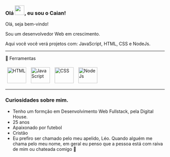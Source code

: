 ### Olá <img src="https://raw.githubusercontent.com/MartinHeinz/MartinHeinz/master/wave.gif" width="30px">, eu sou o Caian!

Olá, seja bem-vindo! 

Sou um desenvolvedor Web em crescimento.

Aqui você você verá projetos com: JavaScript, HTML, CSS e NodeJs. 

---

🧰 Ferramentas

 <img src="https://cdn.worldvectorlogo.com/logos/html-1.svg" alt="HTML" style="display: inline-block; height: 50px; margin: 0.20em; padding: 0.2em; width: 60px;" />
<img src= "https://cdn.worldvectorlogo.com/logos/logo-javascript.svg" alt="JavaScript" style="display: inline-block; height: 50px; margin: 0.20em; padding: 0.2em; width: 60px;" />
<img src= "https://cdn.worldvectorlogo.com/logos/css-3.svg" alt="CSS" style="display: inline-block; height: 50px; margin: 0.20em; padding: 0.2em; width: 60px;" />
<img src= "https://cdn.worldvectorlogo.com/logos/nodejs-2.svg" alt="NodeJs" style="display: inline-block; height: 50px; margin: 0.20em; padding: 0.2em; width: 60px;" />


---


### Curiosidades sobre mim. 


- Tenho um formção em Desenvolvimento Web Fullstack, pela Digital House.
- 25 anos 
- Apaixonado por futebol 
- Cristão 
- Eu prefiro ser chamado pelo meu apelido, Léo. Quando alguém me chama pelo meu nome, em geral eu penso que a pessoa está com raiva de mim ou chateada comigo 🥺



<!--
**Caian-Salvatierra/Caian-Salvatierra** is a ✨ _special_ ✨ repository because its `README.md` (this file) appears on your GitHub profile.

Here are some ideas to get you started:

- 🔭 I’m currently working on ...
- 🌱 I’m currently learning ...
- 👯 I’m looking to collaborate on ...
- 🤔 I’m looking for help with ...
- 💬 Ask me about ...
- 📫 How to reach me: ...
- 😄 Pronouns: ...
- ⚡ Fun fact: ...
-->
